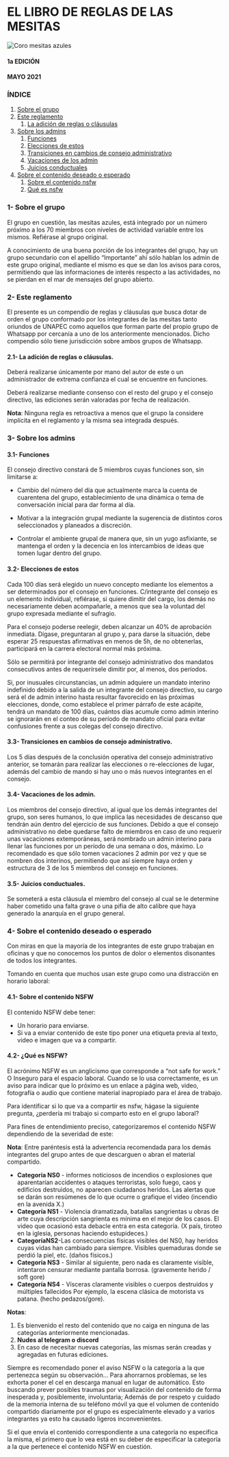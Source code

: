 # EL LIBRO DE REGLAS DE LAS MESITAS
![Coro mesitas azules](logo.svg "Coro mesitas azules")
#### 1a EDICIÓN
#### MAYO 2021

### ÍNDICE
1. [Sobre el grupo](#1--sobre-el-grupo)
1. [Este reglamento](#2--este-reglamento)
   1. [La adición de reglas o cláusulas](#21--la-adición-de-reglas-o-cláusulas)
1. [Sobre los admins](#3--sobre-los-admins)
   1. [Funciones](#31--funciones)
   1. [Elecciones de estos](#32--elecciones-de-estos)
   1. [Transiciones en cambios de consejo administrativo](#33--transiciones-en-cambios-de-consejo-administrativo)
   1. [Vacaciones de los admin](#34--vacaciones-de-los-admin)
   1. [Juicios conductuales](#35--juicios-conductuales)
1. [Sobre el contenido deseado o esperado](#4--sobre-el-contenido-deseado-o-esperado)
    1. [Sobre el contenido nsfw](#41--sobre-el-contenido-nsfw)
    1. [Qué es nsfw](#42--¿qué-es-nsfw)


### 1- Sobre el grupo
El grupo en cuestión, las mesitas azules, está integrado por un número próximo a los 70 miembros con niveles de actividad variable entre los mismos. Refiérase al grupo original.

A conocimiento de una buena porción de los integrantes del grupo, hay un grupo secundario con el apellido “Importante” ahí sólo hablan los admin de este grupo original, mediante el mismo es que se dan los avisos para coros, permitiendo que las informaciones de interés respecto a las actividades, no se pierdan en el mar de mensajes del grupo abierto.
### 2- Este reglamento
El presente es un compendio de reglas y cláusulas que busca dotar de orden el grupo conformado por los integrantes de las mesitas tanto oriundos de UNAPEC como aquellos que forman parte del propio grupo de Whatsapp por cercanía a uno de los anteriormente mencionados. Dicho compendio sólo tiene jurisdicción sobre ambos grupos de Whatsapp.
#### 2.1- La adición de reglas o cláusulas.
Deberá realizarse únicamente por mano del autor de este o un administrador de extrema confianza el cual se encuentre en funciones.

Deberá realizarse mediante consenso con el resto del grupo y el consejo directivo, las ediciones serán valoradas por fecha de realización.

**Nota**: Ninguna regla es retroactiva a menos que el grupo la considere implícita en el reglamento y la misma sea integrada después.
### 3- Sobre los admins
#### 3.1- Funciones
El consejo directivo constará de 5 miembros cuyas funciones son, sin limitarse a:

- Cambio del número del día que actualmente marca la cuenta de cuarentena del grupo, establecimiento de una dinámica o tema de conversación inicial para dar forma al día.

- Motivar a la integración grupal mediante la sugerencia de distintos coros seleccionados y planeados a discreción.

- Controlar el ambiente grupal de manera que, sin un yugo asfixiante, se mantenga el orden y la decencia en los intercambios de ideas que tomen lugar dentro del grupo.

#### 3.2- Elecciones de estos
Cada 100 días será elegido un nuevo concepto mediante los elementos a ser determinados por el consejo en funciones. C/integrante del consejo es un elemento individual, refiérase, si quiere dimitir del cargo, los demás no necesariamente deben acompañarle, a menos que sea la voluntad del grupo expresada mediante el sufragio.

Para el consejo poderse reelegir, deben alcanzar un 40% de aprobación inmediata. Dígase, preguntaran al grupo y, para darse la situación, debe esperar 25 respuestas afirmativas en menos de 5h, de no obtenerlas, participará en la carrera electoral normal más próxima.

Sólo se permitirá por integrante del consejo administrativo dos mandatos consecutivos antes de requerírsele dimitir por, al menos, dos períodos.

Si, por inusuales circunstancias, un admin adquiere un mandato interino indefinido debido a la salida de un integrante del consejo directivo, su cargo será el de admin interino hasta resultar favorecido en las próximas elecciones, donde, como establece el primer párrafo de este acápite, tendrá un mandato de 100 días, cuántos días acumule como admin interino se ignorarán en el conteo de su período de mandato oficial para evitar confusiones frente a sus colegas del consejo directivo.

#### 3.3- Transiciones en cambios de consejo administrativo.
Los 5 días después de la conclusión operativa del consejo administrativo anterior, se tomarán para realizar las elecciones o re-elecciones de lugar, además del cambio de mando si hay uno o más nuevos integrantes en el consejo.

#### 3.4- Vacaciones de los admin.
Los miembros del consejo directivo, al igual que los demás integrantes del grupo, son seres humanos, lo que implica las necesidades de descanso que tendrán aún dentro del ejercicio de sus funciones. Debido a que el consejo administrativo no debe quedarse falto de miembros en caso de uno requerir unas vacaciones extemporáneas, será nombrado un admin interino para llenar las funciones por un período de una semana o dos, máximo. Lo recomendado es que sólo tomen vacaciones 2 admin por vez y que se nombren dos interinos, permitiendo que así siempre haya orden y estructura de 3 de los 5 miembros del consejo en funciones.
#### 3.5- Juicios conductuales.
Se someterá a esta cláusula el miembro del consejo al cual se le determine haber cometido una falta grave o una pifia de alto calibre que haya generado la anarquía en el grupo general.

### 4- Sobre el contenido deseado o esperado
Con miras en que la mayoría de los integrantes de este grupo trabajan en oficinas y que no conocemos los puntos de dolor o elementos disonantes de todos los integrantes.

Tomando en cuenta que muchos usan este grupo como una distracción en horario laboral:

#### 4.1- Sobre el contenido NSFW
El contenido NSFW debe tener:
- Un horario para enviarse.
- Si va a enviar contenido de este tipo poner una etiqueta previa al texto, video e
imagen que va a compartir.

#### 4.2- ¿Qué es NSFW?
El acrónimo NSFW es un anglicismo que corresponde a “not safe for work.” O Inseguro para el espacio laboral. Cuando se lo usa correctamente, es un aviso para indicar que lo próximo es un enlace a página web, video, fotografía o audio que contiene material inapropiado para el área de trabajo.

Para identificar si lo que va a compartir es nsfw, hágase la siguiente pregunta, ¿perdería mi trabajo si comparto esto en el grupo laboral?

Para fines de entendimiento preciso, categorizaremos el contenido NSFW dependiendo de la severidad de este:

**Nota**: Entre paréntesis está la advertencia recomendada para los demás integrantes del grupo antes de que descarguen o abran el material compartido.

- **Categoría NS0** - informes noticiosos de incendios o explosiones que aparentarían accidentes o ataques terroristas, solo fuego, caos y edificios destruidos, no aparecen ciudadanos heridos. Las alertas que se darán son resúmenes de lo que ocurre o grafique el video (incendio en la avenida X.)
- **Categoría NS1** - Violencia dramatizada, batallas sangrientas u obras de arte cuya descripción sangrienta es mínima en el mejor de los casos. El video que ocasionó esta debacle entra en esta categoría. (X país, tiroteo en la iglesia, personas haciendo estupideces.)
- **CategoríaNS2**-Las consecuencias físicas visibles del NS0, hay heridos cuyas vidas han cambiado para siempre. Visibles quemaduras donde se perdió la piel, etc. (daños físicos.)
- **Categoría NS3** - Similar al siguiente, pero nada es claramente visible, intentaron censurar mediante pantalla borrosa. (gravemente herido / soft gore)
- **Categoría NS4** - Vísceras claramente visibles o cuerpos destruidos y múltiples fallecidos Por ejemplo, la escena clásica de motorista vs patana. (hecho pedazos/gore).

**Notas**:
1. Es bienvenido el resto del contenido que no caiga en ninguna de las categorías
anteriormente mencionadas.
1. **Nudes al telegram o discord**
2. En caso de necesitar nuevas categorías, las mismas serán creadas y agregadas en
futuras ediciones.

Siempre es recomendado poner el aviso NSFW o la categoría a la que pertenezca según su observación... Para ahorrarnos problemas, se les exhorta poner el cel en descarga manual en lugar de automático. Esto buscando prever posibles traumas por visualización del contenido de forma inesperada y, posiblemente, involuntaria; Además de por respeto y cuidado de la memoria interna de su teléfono móvil ya que el volumen de contenido compartido diariamente por el grupo es especialmente elevado y a varios integrantes ya esto ha causado ligeros inconvenientes.

Si el que envía el contenido correspondiente a una categoría no especifica la misma, el primero que lo vea está en su deber de especificar la categoría a la que pertenece el contenido NSFW en cuestión.
